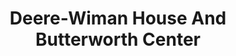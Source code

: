 ---
layout: repo
title: "Deere-Wiman House And Butterworth Center"
id: 15572
permalink: repos/15572/
---